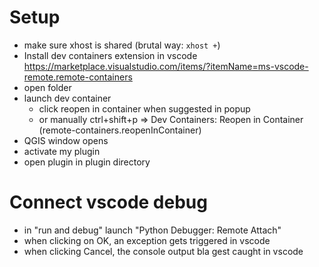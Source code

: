 # Setup

- make sure xhost is shared (brutal way: `xhost +`)
- Install dev containers extension in vscode https://marketplace.visualstudio.com/items/?itemName=ms-vscode-remote.remote-containers
- open folder
- launch dev container
    - click reopen in container when suggested in popup
    - or manually ctrl+shift+p => Dev Containers: Reopen in Container (remote-containers.reopenInContainer)
- QGIS window opens
- activate my plugin
- open plugin in plugin directory


# Connect vscode debug

- in "run and debug" launch "Python Debugger: Remote Attach"
- when clicking on OK, an exception gets triggered in vscode
- when clicking Cancel, the console output bla gest caught in vscode
